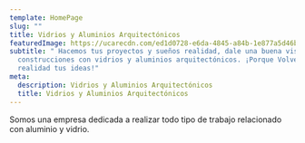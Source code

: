 ```yaml
---
template: HomePage
slug: ""
title: Vidrios y Aluminios Arquitectónicos
featuredImage: https://ucarecdn.com/ed1d0728-e6da-4845-a84b-1e877a5d46ba/
subtitle: " Hacemos tus proyectos y sueños realidad, dale una buena vista a tus
  construcciones con vidrios y aluminios arquitectónicos. ¡Porque Volvemos
  realidad tus ideas!"
meta:
  description: Vidrios y Aluminios Arquitectónicos
  title: Vidrios y Aluminios Arquitectónicos
---
```

Somos una empresa dedicada a realizar todo tipo de trabajo relacionado con aluminio y vidrio.